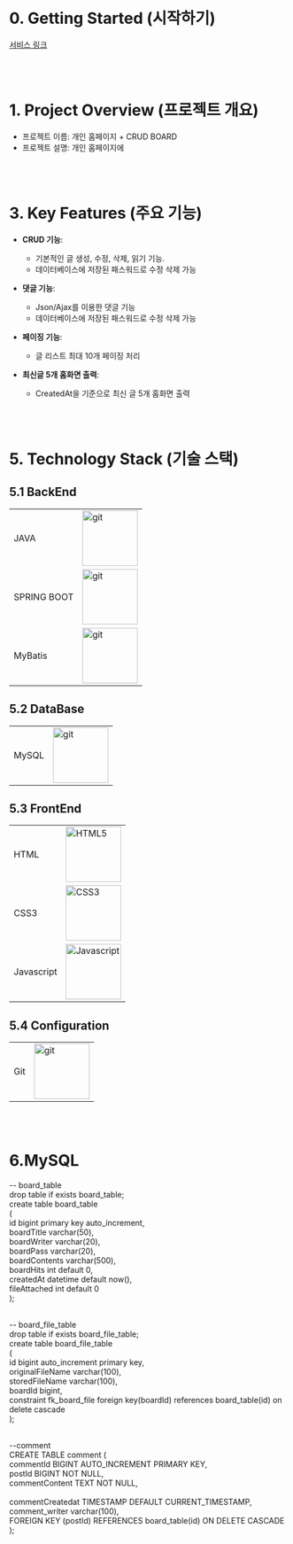 

<br/>
<br/>

# 0. Getting Started (시작하기)
[서비스 링크](http://localhost:8080/)

<br/>
<br/>

# 1. Project Overview (프로젝트 개요)
- 프로젝트 이름: 개인 홈페이지 + CRUD BOARD
- 프로젝트 설명: 개인 홈페이지에 

<br/>
<br/>


# 3. Key Features (주요 기능)
- **CRUD 기능**:
  - 기본적인 글 생성, 수정, 삭제, 읽기 기능.
  - 데이터베이스에 저장된 패스워드로 수정 삭제 가능

- **댓글 기능**:
  - Json/Ajax를 이용한 댓글 기능
  - 데이터베이스에 저장된 패스워드로 수정 삭제 가능

- **페이징 기능**:
  - 글 리스트 최대 10개 페이징 처리

- **최신글 5개 홈화면 출력**:
  - CreatedAt을 기준으로 최신 글 5개 홈화면 출력


<br/>
<br/>



# 5. Technology Stack (기술 스택)
## 5.1 BackEnd
|  |  |
|-----------------|-----------------|
| JAVA    |  <img src="https://github.com/user-attachments/assets/c39f5ffd-6fdf-42a6-862b-e12b3f3d4ac8" alt="git" width="100">    |
| SPRING BOOT    |  <img src="(https://github.com/user-attachments/assets/0511f24d-1dc5-4685-bdac-9673cdecfa07" alt="git" width="100">    |
| MyBatis    |  <img src="https://github.com/user-attachments/assets/6d90a6b5-ce72-40be-8c83-b38c52336920" alt="git" width="100">    |

## 5.2 DataBase
|  |  |
|-----------------|-----------------|
| MySQL    |  <img src="https://github.com/user-attachments/assets/e9329ff4-1290-479f-baf9-de1dc7fe103a" alt="git" width="100">    |

## 5.3 FrontEnd
|  |  |
|-----------------|-----------------|
| HTML    |<img src="https://github.com/user-attachments/assets/2e122e74-a28b-4ce7-aff6-382959216d31" alt="HTML5" width="100">| 
| CSS3   |   <img src="https://github.com/user-attachments/assets/c531b03d-55a3-40bf-9195-9ff8c4688f13" alt="CSS3" width="100">|
| Javascript    |  <img src="https://github.com/user-attachments/assets/4a7d7074-8c71-48b4-8652-7431477669d1" alt="Javascript" width="100"> | 

## 5.4 Configuration
|  |  |
|-----------------|-----------------|
| Git    |  <img src="https://github.com/user-attachments/assets/483abc38-ed4d-487c-b43a-3963b33430e6" alt="git" width="100">    |
<br/>





<br/>


# 6.MySQL


-- board_table<br/>
 drop table if exists board_table;<br/>
 create table board_table<br/>
 (<br/>
	id bigint primary key auto_increment,<br/>
    boardTitle varchar(50),<br/>
    boardWriter varchar(20),<br/>
    boardPass varchar(20),<br/>
    boardContents varchar(500),<br/>
    boardHits int default 0,<br/>
    createdAt datetime default now(), <br/>
    fileAttached int default 0<br/>
);<br/><br/>



-- board_file_table<br/>
drop table if exists board_file_table;<br/>
create table board_file_table<br/>
(<br/>
    id	bigint auto_increment primary key,<br/>
    originalFileName varchar(100),<br/>
    storedFileName varchar(100),<br/>
    boardId bigint,<br/>
    constraint fk_board_file foreign key(boardId) references board_table(id) on delete cascade<br/>
);<br/><br/>


--comment<br/>
CREATE TABLE comment (<br/>
    commentId BIGINT AUTO_INCREMENT PRIMARY KEY,  <br/>
	postId BIGINT NOT NULL,<br/>
    commentContent TEXT NOT NULL,         <br/>        
    commentCreatedat TIMESTAMP DEFAULT CURRENT_TIMESTAMP, <br/>
    comment_writer varchar(100),<br/>
    FOREIGN KEY (postId) REFERENCES board_table(id) ON DELETE CASCADE <br/>
);<br/>
